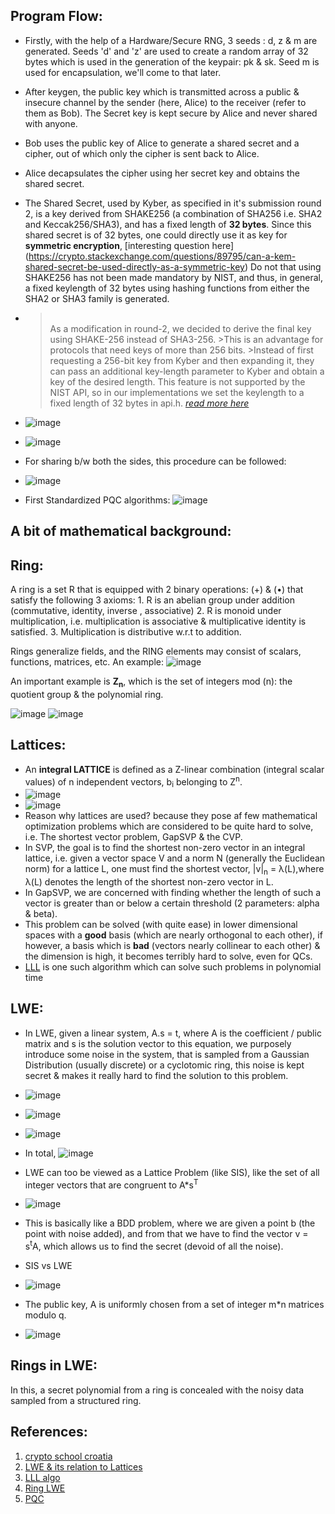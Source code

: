 ## Program Flow:

  - Firstly, with the help of a Hardware/Secure RNG, 3 seeds : d, z & m are generated. Seeds 'd' and 'z' are used to create a random array of 32 bytes which is used in the generation of the keypair: pk & sk. Seed m is used for encapsulation, we'll come to that later.
  - After keygen, the public key which is transmitted across a public & insecure channel by the sender (here, Alice) to the receiver (refer to them as Bob). The Secret key is kept secure by Alice and never shared with anyone.
  - Bob uses the public key of Alice to generate a shared secret and a cipher, out of which only the cipher is sent back to Alice.
  - Alice decapsulates the cipher using her secret key and obtains the shared secret.
  - The Shared Secret, used by Kyber, as specified in it's submission round 2, is a key derived from SHAKE256 (a combination of SHA256 i.e. SHA2 and Keccak256/SHA3), and has a fixed length of **32 bytes**. Since this shared secret is of 32 bytes, one could directly use it as key for **symmetric encryption**, [interesting question here] (https://crypto.stackexchange.com/questions/89795/can-a-kem-shared-secret-be-used-directly-as-a-symmetric-key)
    Do not that using SHAKE256 has not been made mandatory by NIST, and thus, in general, a fixed keylength of 32 bytes using hashing functions from either the SHA2 or SHA3 family is generated.
  -  ><br/>As a modification in round-2, we decided to derive the final key using SHAKE-256 instead of SHA3-256.
    >This is an advantage for protocols that need keys of more than 256 bits.
    >Instead of first requesting a 256-bit key from Kyber and then expanding it, they can pass an additional key-length parameter to Kyber and obtain a key of the desired length. This feature is not supported by the NIST API, so in our implementations we set the keylength to a fixed length of 32 bytes in api.h.
     > <cite> [read more here](https://pq-crystals.org/kyber/data/kyber-specification-round3-20210131.pdf)
  - ![image](https://miro.medium.com/v2/resize:fit:1100/format:webp/0*-q0OB65GCekDIm-6.png)
  - ![image](https://github.com/lakshya-chopra/KyberCpp/assets/77010972/7d6a5a54-233e-45c9-b967-1a941a169bff)

  - For sharing b/w both the sides, this procedure can be followed:
  - ![image](https://github.com/lakshya-chopra/KyberCpp/assets/77010972/87511884-15d6-4d99-874e-f4c1c2fbb43d)

  - First Standardized PQC algorithms:
    ![image](https://github.com/lakshya-chopra/KyberCpp/assets/77010972/23e3e968-a16c-4f75-97f6-a77cbbf0d493)

## A bit of mathematical background:

  ## Ring:
  A ring is a set R that is equipped with 2 binary operations: (+) & (•) that satisfy the following 3 axioms:
    1. R is an abelian group under addition (commutative, identity, inverse , associative)
    2. R is monoid under multiplication, i.e. multiplication is associative & multiplicative identity is satisfied.
    3. Multiplication is distributive w.r.t to addition.

  Rings generalize fields, and the RING elements may consist of scalars, functions, matrices, etc.
  An example: 
  ![image](https://github.com/lakshya-chopra/KyberCpp/assets/77010972/b18f3b9d-5918-4a69-a34e-dffd05397a4b)

  An important example is **Z<sub>n</sub>**, which is the set of integers mod (n): the quotient group & the polynomial ring.
  
  ![image](https://github.com/lakshya-chopra/KyberCpp/assets/77010972/15d63dee-e1cc-4e9c-98d4-a855ebf697e5)
  ![image](https://github.com/lakshya-chopra/KyberCpp/assets/77010972/15852b69-ee2c-4aec-a414-b4cff30a7565)


  ## Lattices:
  
  - An **integral LATTICE** is defined as a Z-linear combination (integral scalar values) of n independent vectors, b<sub>i</sub> belonging to Z<sup>n</sup>.
  - ![image](https://github.com/lakshya-chopra/KyberCpp/assets/77010972/00d6ef32-2e1c-46e7-9fec-838d9505d015)
  - ![image](https://github.com/lakshya-chopra/KyberCpp/assets/77010972/c74d0ce4-e228-4d98-b60a-a90305b16560)
  - Reason why lattices are used? because they pose af few mathematical optimization problems which are considered to be quite hard to solve, i.e. The shortest vector problem, GapSVP & the CVP.
  - In SVP, the goal is to find the shortest non-zero vector in an integral lattice, i.e. given a vector space V and a norm N (generally the Euclidean norm) for a lattice L, one must find the shortest vector, |v|<sub>n</sub> = λ(L),where λ(L) denotes the length of the shortest non-zero vector in L.
  - In GapSVP, we are concerned with finding whether the length of such a vector is greater than or below a certain threshold (2 parameters: alpha & beta).
  - This problem can be solved (with quite ease) in lower dimensional spaces with a **good** basis (which are nearly orthogonal to each other), if however, a basis which is **bad** (vectors nearly collinear to each other) & the dimension is high, it becomes terribly hard to solve, even for QCs.
  - [LLL](https://en.wikipedia.org/wiki/Lenstra%E2%80%93Lenstra%E2%80%93Lov%C3%A1sz_lattice_basis_reduction_algorithm) is one such algorithm which can solve such problems in polynomial time

  ## LWE:
  - In LWE, given a linear system, A.s = t, where A is the coefficient / public matrix and s is the solution vector to this equation, we purposely introduce some noise in the system, that is sampled from a Gaussian Distribution (usually discrete) or a cyclotomic ring, this noise is kept secret & makes it really hard to find the solution to this problem.
  - ![image](https://github.com/lakshya-chopra/KyberCpp/assets/77010972/da569458-d4d3-4461-9ae7-9b6805537583)
  - ![image](https://github.com/lakshya-chopra/KyberCpp/assets/77010972/19723259-2615-4933-ba14-de9389d17f97)
  - ![image](https://github.com/lakshya-chopra/KyberCpp/assets/77010972/3d00dab7-a639-4a29-888d-e367491a630d)


  - In total,
    ![image](https://github.com/lakshya-chopra/KyberCpp/assets/77010972/d788125d-7735-413f-b60e-6b592165270e)

  - LWE can too be viewed as a Lattice Problem (like SIS), like the set of all integer vectors that are congruent to A*s<sup>T</sup>
  - ![image](https://github.com/lakshya-chopra/KyberCpp/assets/77010972/b392369c-6c18-40f1-8d23-eb3033ecc145)
  - This is basically like a BDD problem, where we are given a point b (the point with noise added), and from that we have to find the vector v = s<sup>t</sup>A, which allows us to find the secret (devoid of all the noise).
  - SIS vs LWE
  - ![image](https://github.com/lakshya-chopra/KyberCpp/assets/77010972/7c0372eb-378f-4ff9-89bf-bc2257c3d045)
  - The public key, A is uniformly chosen from a set of integer m*n matrices modulo q.
  - ![image](https://github.com/lakshya-chopra/KyberCpp/assets/77010972/46d205e6-4f3d-4f4e-bfaf-764c951158bb)



  
  
  ## Rings in LWE:
  
  In this, a secret polynomial from a ring is concealed with the noisy data sampled from a structured ring.

## References:
1. [crypto school croatia](https://summerschool-croatia.cs.ru.nl/2015/Lattice-based%20crypto.pdf)
2. [LWE & its relation to Lattices](https://web.stanford.edu/class/cs354/scribe/lecture14.pdf)
3. [LLL algo](https://en.wikipedia.org/wiki/Lenstra%E2%80%93Lenstra%E2%80%93Lov%C3%A1sz_lattice_basis_reduction_algorithm)
4. [Ring LWE](https://www.cse.iitk.ac.in/users/angshuman/assets/pdf/RINGLWE_SPACE_2016.pdf)
5. [PQC](https://summerschool-croatia.cs.ru.nl/2018/slides/Introduction%20to%20post-quantum%20cryptography%20and%20learning%20with%20errors.pdf)
